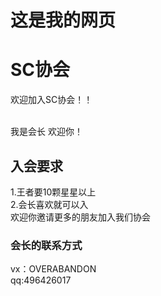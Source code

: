 <head>
     <title>这是我做的第一个网页</title>
</head>
<body>
<!--标题标签-->
<h1>这是我的网页</h1>
<h1>SC协会</h1>
<p>欢迎加入SC协会！！</p>
<br/>我是会长 欢迎你！
<h2>入会要求</h2>
1.王者要10颗星星以上
<br/>2.会长喜欢就可以入
<br/>欢迎你邀请更多的朋友加入我们协会
<h3>会长的联系方式</h3>
vx：OVERABANDON
<br>qq:496426017
</body>
</html>

